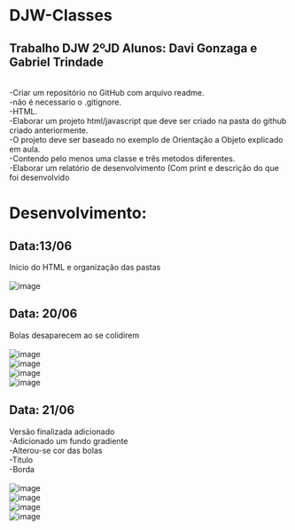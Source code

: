 # DJW-Classes
## Trabalho DJW 2ºJD Alunos: Davi Gonzaga e Gabriel Trindade

<br> -Criar um repositório no GitHub com arquivo readme.
<br> -não é necessario o .gitignore.
<br> -HTML.
<br> -Elaborar um projeto html/javascript que deve ser criado na pasta do github criado anteriormente.
<br> -O projeto deve ser baseado no exemplo de Orientação a Objeto explicado em aula. 
<br> -Contendo pelo menos uma classe e três metodos diferentes.
<br> -Elaborar um relatório de desenvolvimento (Com print e descrição do que foi desenvolvido

# Desenvolvimento:
## Data:13/06 
 Início do HTML e organização das pastas <br>
<br> ![image](https://user-images.githubusercontent.com/95586355/173384801-0ff1f741-35f0-4247-89d9-ebe5c64ca808.png)
<br>
## Data: 20/06
 Bolas desaparecem ao se colidirem <br>
 <br>![image](https://user-images.githubusercontent.com/95586355/174612416-484affcb-9230-45b8-a983-1bb7a213c55e.png)
 <br>![image](https://user-images.githubusercontent.com/95586355/174612442-3963c871-caea-4983-a1d6-df8f45e6e20f.png)
 <br>![image](https://user-images.githubusercontent.com/95586355/174612541-44e6da2c-0dd9-41f8-a420-04afe79a1c4c.png)
 <br>![image](https://user-images.githubusercontent.com/95586355/174612496-9f5285dd-2cd9-41bb-b663-f0d7ec67e67d.png)
## Data: 21/06
 Versão finalizada adicionado <br>
-Adicionado um fundo gradiente <br>
-Alterou-se cor das bolas <br>
-Título <br>
-Borda <br>
<br>![image](https://user-images.githubusercontent.com/95586355/174813825-70852a8b-4ec9-4d32-b5e2-131269211eaf.png)
<br>![image](https://user-images.githubusercontent.com/95586355/174812521-6dc2c3d6-6a42-446d-ab19-5dea527a6a52.png)
<br>![image](https://user-images.githubusercontent.com/95586355/174812557-401e4cfc-cb10-4d65-81c9-66eda9af19ef.png)
<br>![image](https://user-images.githubusercontent.com/95586355/174812596-c6a680d4-5ef3-41b5-b77b-57592ba0d8eb.png)
